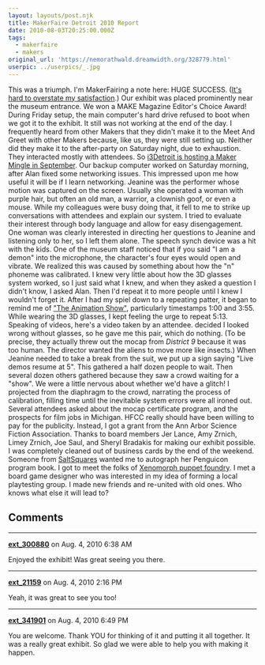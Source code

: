 ```yaml
---
layout: layouts/post.njk
title: MakerFaire Detroit 2010 Report
date: 2010-08-03T20:25:00.000Z
tags: 
  - makerfaire
  - makers
original_url: 'https://nemorathwald.dreamwidth.org/328779.html'
userpic: ../userpics/_.jpg
---
```

This was a triumph. I'm MakerFairing a note here: HUGE SUCCESS. ([It's hard to overstate my satisfaction](http://www.youtube.com/watch?v=Y6ljFaKRTrI).) Our exhibit was placed prominently near the museum entrance. We won a MAKE Magazine Editor's Choice Award! During Friday setup, the main computer's hard drive refused to boot when we got it to the exhibit. It still was not working at the end of the day. I frequently heard from other Makers that they didn't make it to the Meet And Greet with other Makers because, like us, they were still setting up. Neither did they make it to the after-party on Saturday night, due to exhaustion. They interacted mostly with attendees. So [i3Detroit is hosting a Maker Mingle in September](http://www.i3detroit.com/announcing-the-maker-mixer-september-4th-2). Our backup computer worked on Saturday morning, after Alan fixed some networking issues. This impressed upon me how useful it will be if I learn networking. Jeanine was the performer whose motion was captured on the screen. Usually she operated a woman with purple hair, but often an old man, a warrior, a clownish goof, or even a mouse. While my colleagues were busy doing that, it fell to me to strike up conversations with attendees and explain our system. I tried to evaluate their interest through body language and allow for easy disengagement. One woman was clearly interested in directing her questions to Jeanine and listening only to her, so I left them alone. The speech synch device was a hit with the kids. One of the museum staff noticed that if you said "I am a demon" into the microphone, the character's four eyes would open and vibrate. We realized this was caused by something about how the "n" phoneme was calibrated. I knew very little about how the 3D glasses system worked, so I just said what I knew, and when they asked a question I didn't know, I asked Alan. Then I'd repeat it to more people until I knew I wouldn't forget it. After I had my spiel down to a repeating patter, it began to remind me of ["The Animation Show"](http://www.youtube.com/watch?v=lZzKAZODy2c), particularly timestamps 1:00 and 3:55. While wearing the 3D glasses, I kept feeling the urge to repeat 5:13. Speaking of videos, here's a video taken by an attendee. decided I looked wrong without glasses, so he gave me this pair, which do nothing. (To be precise, they actually threw out the mocap from _District 9_ because it was too human. The director wanted the aliens to move more like insects.) When Jeanine needed to take a break from the suit, we put up a sign saying "Live demos resume at 5". This gathered a half dozen people to wait. Then several dozen others gathered because they saw a crowd waiting for a "show". We were a little nervous about whether we'd have a glitch! I projected from the diaphragm to the crowd, narrating the process of calibration, filling time until the inevitable system errors were all ironed out. Several attendees asked about the mocap certificate program, and the prospects for film jobs in Michigan. HFCC really should have been willing to pay for the publicity. Instead, I got a grant from the Ann Arbor Science Fiction Association. Thanks to board members Jer Lance, Amy Zrnich, Limey Zrnich, Joe Saul, and Sheryl Bradakis for making our exhibit possible. I was completely cleaned out of business cards by the end of the weekend. Someone from [SaltSquares](http://saltsquares.com/) wanted me to autograph her Penguicon program book. I got to meet the folks of [Xenomorph puppet foundry](http://xenomorphpuppetfoundry.wordpress.com/). I met a board game designer who was interested in my idea of forming a local playtesting group. I made new friends and re-united with old ones. Who knows what else it will lead to?

## Comments

---

**[ext_300880](https://www.dreamwidth.org/users/ext_300880)** on Aug. 4, 2010 6:38 AM

Enjoyed the exhibit! Was great seeing you there.

---

**[ext_21159](https://www.dreamwidth.org/users/ext_21159)** on Aug. 4, 2010 2:16 PM

Yeah, it was great to see you too!

---

**[ext_341901](https://www.dreamwidth.org/users/ext_341901)** on Aug. 4, 2010 6:49 PM

You are welcome. Thank YOU for thinking of it and putting it all together. It was a really great exhibit. So glad we were able to help you with making it happen.
